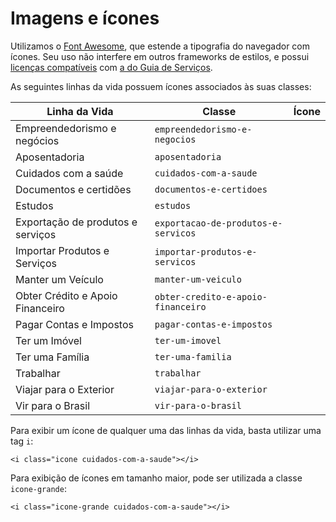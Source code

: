 # Imagens e ícones

Utilizamos o [Font Awesome](http://fortawesome.github.io/Font-Awesome/), que estende a tipografia do navegador com ícones. Seu uso não interfere em outros frameworks de estilos, e possui [licenças compatíveis](http://fortawesome.github.io/Font-Awesome/license/) com [a do Guia de Serviços](/sobre-o-projeto/licenca.md).

As seguintes linhas da vida possuem ícones associados às suas classes:

<link rel="stylesheet" href="//maxcdn.bootstrapcdn.com/font-awesome/4.3.0/css/font-awesome.min.css">

| Linha da Vida                     | Classe                              | Ícone                                      |
|-----------------------------------|-------------------------------------|:------------------------------------------:|
| Empreendedorismo e negócios       | `empreendedorismo-e-negocios`       | <i class="fa fa-lg fa-pie-chart"></i>      |
| Aposentadoria                     | `aposentadoria`                     | <i class="fa fa-lg fa-user"></i>           |
| Cuidados com a saúde              | `cuidados-com-a-saude`              | <i class="fa fa-lg fa-user-md"></i>        |
| Documentos e certidões            | `documentos-e-certidoes`            | <i class="fa fa-lg fa-file-text-o"></i>    |
| Estudos                           | `estudos`                           | <i class="fa fa-lg fa-graduation-cap"></i> |
| Exportação de produtos e serviços | `exportacao-de-produtos-e-servicos` | <i class="fa fa-lg fa-ship"></i>           |
| Importar Produtos e Serviços      | `importar-produtos-e-servicos`      | <i class="fa fa-lg fa-ship"></i>           |
| Manter um Veículo                 | `manter-um-veiculo`                 | <i class="fa fa-lg fa-car"></i>            |
| Obter Crédito e Apoio Financeiro  | `obter-credito-e-apoio-financeiro`  | <i class="fa fa-lg fa-usd"></i>            |
| Pagar Contas e Impostos           | `pagar-contas-e-impostos`           | <i class="fa fa-lg fa-usd"></i>            |
| Ter um Imóvel                     | `ter-um-imovel`                     | <i class="fa fa-lg fa-home"></i>           |
| Ter uma Família                   | `ter-uma-familia`                   | <i class="fa fa-lg fa-child"></i>          |
| Trabalhar                         | `trabalhar`                         | <i class="fa fa-lg fa-briefcase"></i>      |
| Viajar para o Exterior            | `viajar-para-o-exterior`            | <i class="fa fa-lg fa-plane"></i>          |
| Vir para o Brasil                 | `vir-para-o-brasil`                 | <i class="fa fa-lg fa-plane"></i>          |

Para exibir um ícone de qualquer uma das linhas da vida, basta utilizar uma tag `i`:

```
<i class="icone cuidados-com-a-saude"></i>
```

Para exibição de ícones em tamanho maior, pode ser utilizada a classe `icone-grande`:

```
<i class="icone-grande cuidados-com-a-saude"></i>
```
